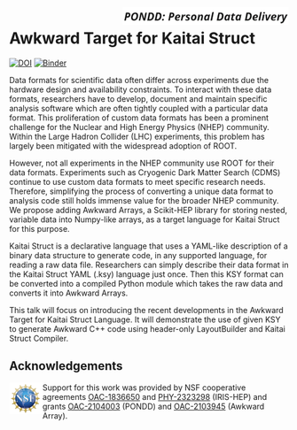 <div>
<img src="img/PONDD%20logo.png" width="300" align="right"/>
</div>

#  Awkward Target for Kaitai Struct

[![DOI](https://zenodo.org/badge/702495140.svg)](https://zenodo.org/badge/latestdoi/702495140)
[![Binder](https://binderhub.ssl-hep.org/badge_logo.svg)](https://binderhub.ssl-hep.org/v2/gh/ManasviGoyal/PyHEP-2023-Awkward-Target-for-Kaitai-Struct/pyhep-2023)

Data formats for scientific data often differ across experiments due the hardware design and availability constraints. To interact with these data formats, researchers have to develop, document and maintain specific analysis software which are often tightly coupled with a particular data format. This proliferation of custom data formats has been a prominent challenge for the Nuclear and High Energy Physics (NHEP) community. Within the Large Hadron Collider (LHC) experiments, this problem has largely been mitigated with the widespread adoption of ROOT.

However, not all experiments in the NHEP community use ROOT for their data formats. Experiments such as Cryogenic Dark Matter Search (CDMS) continue to use custom data formats to meet specific research needs. Therefore, simplifying the process of converting a unique data format to analysis code still holds immense value for the broader NHEP community. We propose adding Awkward Arrays, a Scikit-HEP library for storing nested, variable data into Numpy-like arrays, as a target language for Kaitai Struct for this purpose.

Kaitai Struct is a declarative language that uses a YAML-like description of a binary data structure to generate code, in any supported language, for reading a raw data file. Researchers can simply describe their data format in the Kaitai Struct YAML (.ksy) language just once. Then this KSY format can be converted into a compiled Python module which takes the raw data and converts it into Awkward Arrays.

This talk will focus on introducing the recent developments in the Awkward Target for Kaitai Struct Language. It will demonstrate the use of given KSY to generate Awkward C++ code using header-only LayoutBuilder and Kaitai Struct Compiler.

## Acknowledgements
<div>
<img src="img/NSF%20logo.png" width="60" align="left"/>
</div>

Support for this work was provided by NSF cooperative agreements [OAC-1836650](https://www.nsf.gov/awardsearch/showAward?AWD_ID=1836650) and [PHY-2323298](https://www.nsf.gov/awardsearch/showAward?AWD_ID=2323298) (IRIS-HEP) and grants [OAC-2104003](https://www.nsf.gov/awardsearch/showAward?AWD_ID=2104003) (PONDD) and [OAC-2103945](https://www.nsf.gov/awardsearch/showAward?AWD_ID=2103945) (Awkward Array).